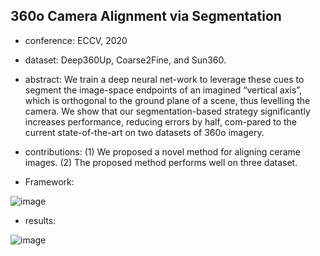 ## 360o Camera Alignment via Segmentation

- conference: ECCV, 2020

- dataset: Deep360Up, Coarse2Fine, and Sun360.

- abstract: We train a deep neural net-work to leverage these cues to segment the image-space endpoints of an imagined “vertical axis”, which is orthogonal to the ground plane of a scene, thus levelling the camera. We show that our segmentation-based strategy significantly increases performance, reducing errors by half, com-pared to the current state-of-the-art on two datasets of 360o imagery.

- contributions: 
(1) We proposed a novel method for aligning cerame images.
(2) The proposed method performs well on three dataset.

- Framework:

![image](https://github.com/VLISLAB/360-DL-Survey/blob/main/Images/camera%20alignment/camera%20alignment_method.png )

- results:

![image](https://github.com/VLISLAB/360-DL-Survey/blob/main/Images/camera%20alignment/camera_alignment_result.png)
